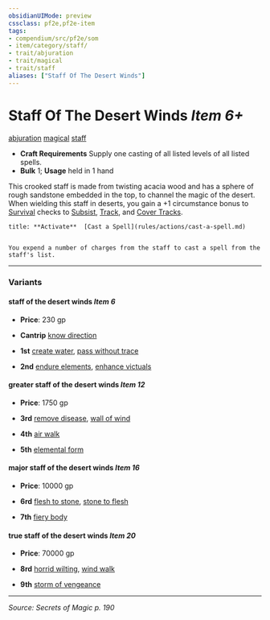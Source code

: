```yaml
---
obsidianUIMode: preview
cssclass: pf2e,pf2e-item
tags:
- compendium/src/pf2e/som
- item/category/staff/
- trait/abjuration
- trait/magical
- trait/staff
aliases: ["Staff Of The Desert Winds"]
---
```

# Staff Of The Desert Winds *Item 6+*  
[abjuration](abjuration.md "Abjuration School Trait")  [magical](magical.md "Magical Item Trait")  [staff](Reference/Rules/Traits/staff.md "Staff Item Trait")  

- **Craft Requirements** Supply one casting of all listed levels of all listed spells.
- **Bulk** 1; **Usage** held in 1 hand

This crooked staff is made from twisting acacia wood and has a sphere of rough sandstone embedded in the top, to channel the magic of the desert. When wielding this staff in deserts, you gain a +1 circumstance bonus to [Survival](skills.md#Survival) checks to [Subsist](subsist.md), [Track](track.md), and [Cover Tracks](cover-tracks.md).

```ad-embed-ability
title: **Activate**  [Cast a Spell](rules/actions/cast-a-spell.md)


You expend a number of charges from the staff to cast a spell from the staff's list.
```

---

### Variants

#### staff of the desert winds *Item 6*

- **Price**: 230 gp

- **Cantrip** [know direction](know-direction.md)
- **1st** [create water](create-water.md), [pass without trace](pass-without-trace.md)
- **2nd** [endure elements](endure-elements.md), [enhance victuals](enhance-victuals.md)

#### greater staff of the desert winds *Item 12*

- **Price**: 1750 gp

- **3rd** [remove disease](remove-disease.md), [wall of wind](wall-of-wind.md)
- **4th** [air walk](air-walk.md)
- **5th** [elemental form](elemental-form.md)

#### major staff of the desert winds *Item 16*

- **Price**: 10000 gp

- **6rd** [flesh to stone](flesh-to-stone.md), [stone to flesh](stone-to-flesh.md)
- **7th** [fiery body](fiery-body.md)

#### true staff of the desert winds *Item 20*

- **Price**: 70000 gp

- **8rd** [horrid wilting](horrid-wilting.md), [wind walk](wind-walk.md)
- **9th** [storm of vengeance](storm-of-vengeance.md)

---
*Source: Secrets of Magic p. 190*